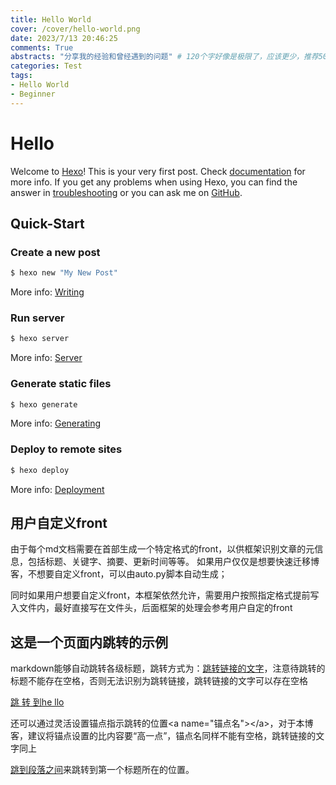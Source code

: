 ```yaml
---
title: Hello World
cover: /cover/hello-world.png
date: 2023/7/13 20:46:25
comments: True
abstracts: "分享我的经验和曾经遇到的问题" # 120个字好像是极限了，应该更少，推荐50字左右
categories: Test
tags:
- Hello World
- Beginner
---
```

# Hello
Welcome to [Hexo](https://hexo.io/)! This is your very first post. Check [documentation](https://hexo.io/docs/) for more info. If you get any problems when using Hexo, you can find the answer in<a name="inParagraph"></a> [troubleshooting](https://hexo.io/docs/troubleshooting.html) or you can ask me on [GitHub](https://github.com/hexojs/hexo/issues).

## Quick-Start 

### Create a new post

``` bash
$ hexo new "My New Post"
```

More info: [Writing](https://hexo.io/docs/writing.html)

### Run server

``` bash
$ hexo server
```

More info: [Server](https://hexo.io/docs/server.html)

### Generate static files

``` bash
$ hexo generate
```

More info: [Generating](https://hexo.io/docs/generating.html)

### Deploy to remote sites

``` bash
$ hexo deploy
```

More info: [Deployment](https://hexo.io/docs/one-command-deployment.html)

## 用户自定义front

由于每个md文档需要在首部生成一个特定格式的front，以供框架识别文章的元信息，包括标题、关键字、摘要、更新时间等等。
如果用户仅仅是想要快速迁移博客，不想要自定义front，可以由auto.py脚本自动生成；

同时如果用户想要自定义front，本框架依然允许，需要用户按照指定格式提前写入文件内，最好直接写在文件头，后面框架的处理会参考用户自定的front

## 这是一个页面内跳转的示例

markdown能够自动跳转各级标题，跳转方式为：[跳转链接的文字](#标题)，注意待跳转的标题不能存在空格，否则无法识别为跳转链接，跳转链接的文字可以存在空格

[跳 转 到he llo](#Hello)

还可以通过灵活设置锚点指示跳转的位置\<a name="锚点名"\>\<\/a\>，对于本博客，建议将锚点设置的比内容要“高一点”，锚点名同样不能有空格，跳转链接的文字同上

[跳到段落之间](#inParagraph)来跳转到第一个标题所在的位置。